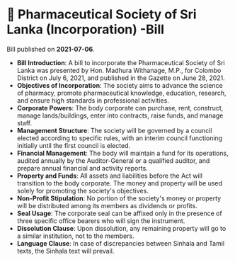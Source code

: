 # 📄  Pharmaceutical Society of Sri Lanka (Incorporation) -Bill

Bill published on **2021-07-06**.

- **Bill Introduction**: A bill to incorporate the Pharmaceutical Society of Sri Lanka was presented by Hon. Madhura Withanage, M.P., for Colombo District on July 6, 2021, and published in the Gazette on June 28, 2021.
- **Objectives of Incorporation**: The society aims to advance the science of pharmacy, promote pharmaceutical knowledge, education, research, and ensure high standards in professional activities.
- **Corporate Powers**: The body corporate can purchase, rent, construct, manage lands/buildings, enter into contracts, raise funds, and manage staff.
- **Management Structure**: The society will be governed by a council elected according to specific rules, with an interim council functioning initially until the first council is elected.
- **Financial Management**: The body will maintain a fund for its operations, audited annually by the Auditor-General or a qualified auditor, and prepare annual financial and activity reports.
- **Property and Funds**: All assets and liabilities before the Act will transition to the body corporate. The money and property will be used solely for promoting the society's objectives.
- **Non-Profit Stipulation**: No portion of the society's money or property will be distributed among its members as dividends or profits.
- **Seal Usage**: The corporate seal can be affixed only in the presence of three specific office bearers who will sign the instrument.
- **Dissolution Clause**: Upon dissolution, any remaining property will go to a similar institution, not to the members.
- **Language Clause**: In case of discrepancies between Sinhala and Tamil texts, the Sinhala text will prevail.
